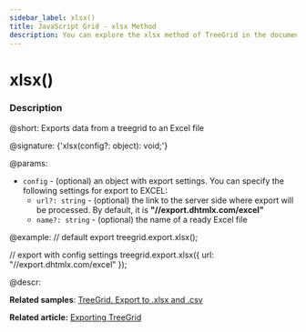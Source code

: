 ```yaml
---
sidebar_label: xlsx()
title: JavaScript Grid - xlsx Method
description: You can explore the xlsx method of TreeGrid in the documentation of the DHTMLX JavaScript UI library. Browse developer guides and API reference, try out code examples and live demos, and download a free 30-day evaluation version of DHTMLX Suite.
---
```


# xlsx()

### Description

@short: Exports data from a treegrid to an Excel file

@signature: {'xlsx(config?: object): void;'}

@params:
- `config` - (optional) an object with export settings. You can specify the following settings for export to EXCEL:
    - `url?: string` - (optional) the link to the server side where export will be processed. By default, it is **"//export.dhtmlx.com/excel"**
    - `name?: string` - (optional) the name of a ready Excel file


@example:
// default export
treegrid.export.xlsx();

// export with config settings
treegrid.export.xlsx({
    url: "//export.dhtmlx.com/excel"
});


@descr:

**Related samples**: [TreeGrid. Export to .xlsx and .csv](https://snippet.dhtmlx.com/zyfois4q)

**Related article:** [Exporting TreeGrid](treegrid/usage.md)